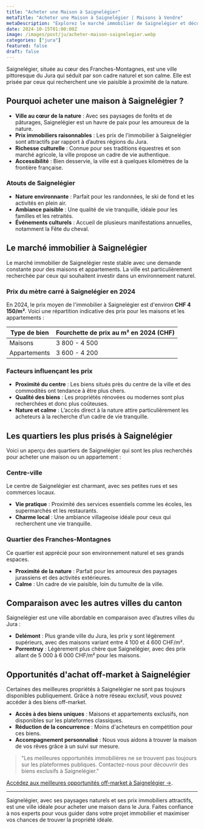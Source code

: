 ```yaml
---
title: "Acheter une Maison à Saignelégier"
metaTitle: "Acheter une Maison à Saignelégier | Maisons à Vendre"
metaDescription: "Explorez le marché immobilier de Saignelégier et découvrez pourquoi cette charmante ville est idéale pour acheter une maison. Profitez de nos conseils et des meilleures offres."
date: 2024-10-15T01:00:00Z
image: /images/post/ju/acheter-maison-saignelegier.webp
categories: ["jura"]
featured: false
draft: false
---
```


Saignelégier, située au cœur des Franches-Montagnes, est une ville pittoresque du Jura qui séduit par son cadre naturel et son calme. Elle est prisée par ceux qui recherchent une vie paisible à proximité de la nature.

## Pourquoi acheter une maison à Saignelégier ?

- **Ville au cœur de la nature** : Avec ses paysages de forêts et de pâturages, Saignelégier est un havre de paix pour les amoureux de la nature.
- **Prix immobiliers raisonnables** : Les prix de l’immobilier à Saignelégier sont attractifs par rapport à d’autres régions du Jura.
- **Richesse culturelle** : Connue pour ses traditions équestres et son marché agricole, la ville propose un cadre de vie authentique.
- **Accessibilité** : Bien desservie, la ville est à quelques kilomètres de la frontière française.

### Atouts de Saignelégier
- **Nature environnante** : Parfait pour les randonnées, le ski de fond et les activités en plein air.
- **Ambiance paisible** : Une qualité de vie tranquille, idéale pour les familles et les retraités.
- **Événements culturels** : Accueil de plusieurs manifestations annuelles, notamment la Fête du cheval.

## Le marché immobilier à Saignelégier

Le marché immobilier de Saignelégier reste stable avec une demande constante pour des maisons et appartements. La ville est particulièrement recherchée par ceux qui souhaitent investir dans un environnement naturel.

### Prix du mètre carré à Saignelégier en 2024

En 2024, le prix moyen de l'immobilier à Saignelégier est d'environ **CHF 4 150/m²**. Voici une répartition indicative des prix pour les maisons et les appartements :

| Type de bien             | Fourchette de prix au m² en 2024 (CHF) |
|--------------------------|----------------------------------------|
| Maisons                  | 3 800 - 4 500                         |
| Appartements             | 3 600 - 4 200                         |

### Facteurs influençant les prix
- **Proximité du centre** : Les biens situés près du centre de la ville et des commodités ont tendance à être plus chers.
- **Qualité des biens** : Les propriétés rénovées ou modernes sont plus recherchées et donc plus coûteuses.
- **Nature et calme** : L’accès direct à la nature attire particulièrement les acheteurs à la recherche d’un cadre de vie tranquille.

## Les quartiers les plus prisés à Saignelégier

Voici un aperçu des quartiers de Saignelégier qui sont les plus recherchés pour acheter une maison ou un appartement :

### Centre-ville

Le centre de Saignelégier est charmant, avec ses petites rues et ses commerces locaux.

- **Vie pratique** : Proximité des services essentiels comme les écoles, les supermarchés et les restaurants.
- **Charme local** : Une ambiance villageoise idéale pour ceux qui recherchent une vie tranquille.

### Quartier des Franches-Montagnes

Ce quartier est apprécié pour son environnement naturel et ses grands espaces.

- **Proximité de la nature** : Parfait pour les amoureux des paysages jurassiens et des activités extérieures.
- **Calme** : Un cadre de vie paisible, loin du tumulte de la ville.

## Comparaison avec les autres villes du canton

Saignelégier est une ville abordable en comparaison avec d’autres villes du Jura :

- **Delémont** : Plus grande ville du Jura, les prix y sont légèrement supérieurs, avec des maisons variant entre 4 100 et 4 600 CHF/m².
- **Porrentruy** : Légèrement plus chère que Saignelégier, avec des prix allant de 5 000 à 6 000 CHF/m² pour les maisons.

## Opportunités d'achat off-market à Saignelégier

Certaines des meilleures propriétés à Saignelégier ne sont pas toujours disponibles publiquement. Grâce à notre réseau exclusif, vous pouvez accéder à des biens off-market.

- **Accès à des biens uniques** : Maisons et appartements exclusifs, non disponibles sur les plateformes classiques.
- **Réduction de la concurrence** : Moins d'acheteurs en compétition pour ces biens.
- **Accompagnement personnalisé** : Nous vous aidons à trouver la maison de vos rêves grâce à un suivi sur mesure.

> "Les meilleures opportunités immobilières ne se trouvent pas toujours sur les plateformes publiques. Contactez-nous pour découvrir des biens exclusifs à Saignelégier."

[Accédez aux meilleures opportunités off-market à Saignelégier ->](/contact).

---

Saignelégier, avec ses paysages naturels et ses prix immobiliers attractifs, est une ville idéale pour acheter une maison dans le Jura. Faites confiance à nos experts pour vous guider dans votre projet immobilier et maximiser vos chances de trouver la propriété idéale.
